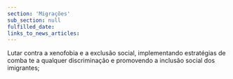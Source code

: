 ```yaml
---
section: 'Migrações'
sub_section: null
fulfilled_date:
links_to_news_articles:
---
```


Lutar contra a xenofobia e a exclusão social, implementando estratégias de comba te a qualquer discriminação e promovendo a inclusão social dos imigrantes;